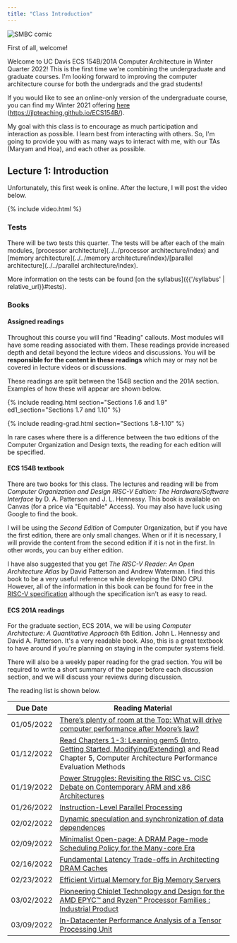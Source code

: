 ```yaml
---
title: "Class Introduction"
---
```


![SMBC comic](https://www.smbc-comics.com/comics/20110217.gif)

First of all, welcome!

Welcome to UC Davis ECS 154B/201A Computer Architecture in Winter Quarter 2022!
This is the first time we're combining the undergraduate and graduate courses.
I'm looking forward to improving the computer architecture course for both the undergrads and the grad students!

If you would like to see an online-only version of the undergraduate course, you can find my Winter 2021 offering [here](https://jlpteaching.github.io/ECS154B/) (<https://jlpteaching.github.io/ECS154B/>).

My goal with this class is to encourage as much participation and interaction as possible.
I learn best from interacting with others.
So, I'm going to provide you with as many ways to interact with me, with our TAs (Maryam and Hoa), and each other as possible.

## Lecture 1: Introduction

Unfortunately, this first week is online.
After the lecture, I will post the video below.

{% include video.html %}

### Tests

There will be two tests this quarter.
The tests will be after each of the main modules, [processor architecture](../../processor architecture/index) and [memory architecture](../../memory architecture/index)/[parallel architecture](../../parallel architecture/index).

More information on the tests can be found [on the syllabus]({{'/syllabus' | relative_url}}#tests).

### Books

#### Assigned readings

Throughout this course you will find "Reading" callouts.
Most modules will have some reading associated with them.
These readings provide increased depth and detail beyond the lecture videos and discussions.
You will be **responsible for the content in these readings** which may or may not be covered in lecture videos or discussions.

These readings are split between the 154B section and the 201A section.
Examples of how these will appear are shown below.

{% include reading.html section="Sections 1.6 and 1.9" ed1_section="Sections 1.7 and 1.10" %}

{% include reading-grad.html section="Sections 1.8-1.10" %}

In rare cases where there is a difference between the two editions of the Computer Organization and Design texts, the reading for each edition will be specified.

#### ECS 154B textbook

There are two books for this class.
The lectures and reading will be from *Computer Organization and Design RISC-V Edition: The Hardware/Software Interface* by D. A. Patterson and J. L. Hennessy.
This book is available on Canvas (for a price via "Equitable" Access).
You may also have luck using Google to find the book.

I will be using the *Second Edition* of Computer Organization, but if you have the first edition, there are only small changes.
When or if it is necessary, I will provide the content from the second edition if it is not in the first.
In other words, you can buy either edition.

I have also suggested that you get *The RISC-V Reader: An Open Architecture Atlas* by David Patterson and Andrew Waterman.
I find this book to be a very useful reference while developing the DINO CPU.
However, all of the information in this book can be found for free in the [RISC-V specification](https://riscv.org/specifications/isa-spec-pdf/) although the specification isn't as easy to read.

#### ECS 201A readings

For the graduate section, ECS 201A, we will be using *Computer Architecture: A Quantitative Approach* 6th Edition. John L. Hennessy and David A. Patterson.
It's a very readable book.
Also, this is a great textbook to have around if you're planning on staying in the computer systems field.

There will also be a weekly paper reading for the grad section.
You will be required to write a short summary of the paper before each discussion section, and we will discuss your reviews during discussion.

The reading list is shown below.

|   Due Date      | Reading Material                                                                                                                                                                                                                                        |
|-----------------|------------------------------------------------------------------------------------------------------------------------------------------------------------------------------------------------------------------------------------------------|
| 01/05/2022      | [There’s plenty of room at the Top: What will drive computer performance after Moore’s law?](https://www.science.org/doi/10.1126/science.aam9744)                                                       |
| 01/12/2022      | [Read Chapters 1-3: Learning gem5 (Intro, Getting Started, Modifying/Extending)](https://www.gem5.org/documentation/learning_gem5/introduction/) and Read Chapter 5, Computer Architecture Performance Evaluation Methods|       
| 01/19/2022      | [Power Struggles: Revisiting the RISC vs. CISC Debate on Contemporary ARM and x86 Architectures](https://research.cs.wisc.edu/vertical/papers/2013/hpca13-isa-power-struggles.pdf)                                |
| 01/26/2022      | [Instruction-Level Parallel Processing](https://www.jstor.org/stable/pdf/2879168.pdf)                                                                                                                                                                                                                                            |
| 02/02/2022      | [Dynamic speculation and synchronization of data dependences](https://dl.acm.org/doi/10.1145/264107.264189)                                                        |
| 02/09/2022      | [Minimalist Open-page: A DRAM Page-mode Scheduling Policy for the Many-core Era](https://lca.ece.utexas.edu/pubs/MICRO44_Dimitris_Kaseridis.pdf)                                                           |
| 02/16/2022      | [Fundamental Latency Trade-offs in Architecting DRAM Caches](https://moin.ece.gatech.edu/papers/micro12.pdf)                                                           |
| 02/23/2022      | [Efficient Virtual Memory for Big Memory Servers](https://research.cs.wisc.edu/multifacet/papers/isca13_direct_segment.pdf)                                                           |
| 03/02/2022      | [Pioneering Chiplet Technology and Design for the AMD EPYC™ and Ryzen™ Processor Families : Industrial Product](https://ieeexplore.ieee.org/document/9499852)                                                       |
| 03/09/2022      | [In-Datacenter Performance Analysis of a Tensor Processing Unit](https://dl.acm.org/doi/10.1145/3079856.3080246)                                                       |
